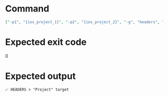 # Command
```json
["-p1", "{ios_project_1}", "-p2", "{ios_project_2}", "-g", "headers", "-t", "Project", "-v"]
```

# Expected exit code
0

# Expected output
```
✅ HEADERS > "Project" target


```
